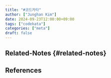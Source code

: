 ```yaml
---
title: "#코드카타"
author: ["Junghan Kim"]
date: 2024-09-23T12:00:00+09:00
tags: ["codekata"]
categories: ["meta"]
draft: false
---
```


<!--more-->


## Related-Notes {#related-notes}

## References

<style>.csl-entry{text-indent: -1.5em; margin-left: 1.5em;}</style><div class="csl-bib-body">
</div>
